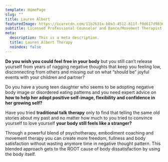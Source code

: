 ```yaml
---
template: HomePage
slug: ""
title: Lauren Albert
featuredImage: https://ucarecdn.com/11b2631a-b0a3-4512-811f-f0d617d9836c/
subtitle: Licensed Professional Counselor and Dance/Movement Therapist
meta:
  description: This is a meta description.
  title: Lauren Albert Therapy
  noindex: false
---
```

**Do you wish you could feel free in your body** but you still can’t release yourself
from years of nagging negative thoughts that keep you feeling low, disconnecting
from others and missing out on what “should be” joyful events with your children
and partner?

Do you have a young teen daughter who seems to be adopting negative body image
or disordered eating patterns and you need expert advice on **how to help her
adopt positive self-image, flexibility and confidence in her growing self?**

Have you tried **traditional talk therapy** only to find that telling the same old
stories about my past and no matter how much to you tried to convince yourself to
love yourself **your body still feels like a stranger?**

Through a powerful blend of psychotherapy, embodiment coaching and movement
therapy you can create more freedom, fullness and body satisfaction without
wasting anymore time in negative thought pattern. This blended approach gets to
the ROOT cause of body dissatisfaction by using the body itself.
